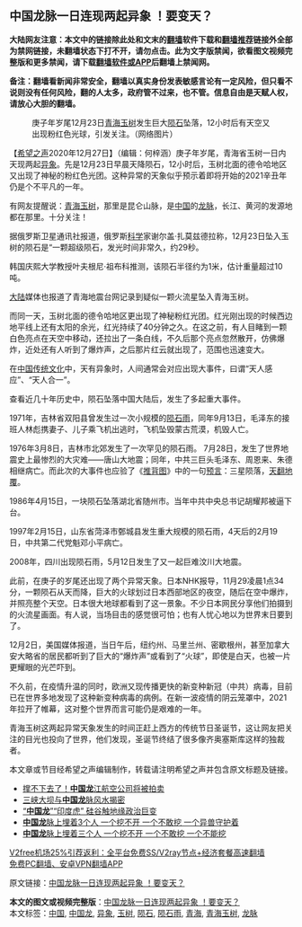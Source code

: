  <h2>中国龙脉一日连现两起异象 ！要变天？</h2> <p class="notice"><b>大陆网友注意：本文中的链接除此处和文末的<a href="https://github.com/bannedbook/fanqiang" >翻墙</a>软件下载和<a href="https://github.com/killgcd/justmysocks/blob/master/README.md">翻墙推荐</a>链接外全部为禁网链接，未翻墙状态下打不开，请勿点击。此为文字版禁闻，欲看图文视频完整版和更多禁闻，请下载<a href="https://github.com/bannedbook/fanqiang">翻墙软件或APP</a>后翻墙上禁闻网。</p><p>备注：翻墙看新闻非常安全，翻墙以真实身份发表敏感言论有一定风险，但只看不说则没有任何风险，翻的人太多，政府管不过来，也不管。信息自由是天赋人权，请放心大胆的翻墙。</b></p>  <div class="entry"> <figure><figcaption>庚子年岁尾12月23日<a href="https://www.bannedbook.org/bnews/tag/%e9%9d%92%e6%b5%b7/" class="st_tag internal_tag" rel="tag" title="标签 青海 下的日志">青海</a><a href="https://www.bannedbook.org/bnews/tag/%E7%8E%89%E6%A0%91/" class="st_tag internal_tag" rel="tag" title="标签 玉树 下的日志">玉树</a>发生巨大<a href="https://www.bannedbook.org/bnews/tag/%E9%99%A8%E7%9F%B3/" class="st_tag internal_tag" rel="tag" title="标签 陨石 下的日志">陨石</a>坠落，12小时后有天空又出现粉红色光球，引发关注。（网络图片）</figcaption></figure> <p>【<span class='wp_keywordlink_affiliate'><a href="https://www.soundofhope.org" title="希望之声" target="_blank">希望之声</a></span>2020年12月27日】（编辑：何梓涵）庚子年岁尾，青海省玉树一日内天现两起<a href="https://www.bannedbook.org/bnews/tag/%E5%BC%82%E8%B1%A1/" class="st_tag internal_tag" rel="tag" title="标签 异象 下的日志">异象</a>。先是12月23日早晨天降陨石，12小时后，玉树北面的德令哈地区又出现了神秘的粉红色光团。这种异常的天象似乎预示着即将开始的2021辛丑年仍是个不平凡的一年。</p> <p>有网友提醒说：<a href="https://www.bannedbook.org/bnews/tag/%e9%9d%92%e6%b5%b7%e7%8e%89%e6%a0%91/" class="st_tag internal_tag" rel="tag" title="标签 青海玉树 下的日志">青海玉树</a>，那里是昆仑山脉，是<span class='wp_keywordlink_affiliate'><a href="https://www.bannedbook.org/" title="中国" target="_blank">中国</a></span>的<a href="https://www.bannedbook.org/bnews/tag/%e9%be%99%e8%84%89/" class="st_tag internal_tag" rel="tag" title="标签 龙脉 下的日志">龙脉</a>，长江、黄河的发源地都在那里。十分关注！</p> <p>据俄罗斯卫星通讯社报道，俄罗斯<span class='wp_keywordlink'><a href="https://www.bannedbook.org/forum11/topic309.html" title="禁片：“科学”的棍子" target="_blank">科学</a></span>家谢尔盖‧扎莫兹德拉称，12月23日坠入玉树的陨石是“一颗超级陨石，发光时间非常久，约29秒。</p> <p>韩国庆熙大学教授叶夫根尼‧祖布科推测，该陨石半径约为1米，估计重量超过10吨。</p> <p><span class='wp_keywordlink_affiliate'><a href="https://www.bannedbook.org/" title="大陆" target="_blank">大陆</a></span>媒体也报道了青海地震台网记录到疑似一颗火流星坠入青海玉树。</p>  <p></p> <p>而同一天，玉树北面的德令哈地区更出现了神秘粉红光团。红光刚出现的时候西边地平线上还有太阳的余光，红光持续了40分钟之久。在这之前，有人目睹到一颗白色亮点在天空中移动，还拉出了一条白线，不久后那个亮点忽然散开，仿佛爆炸，近处还有人听到了爆炸声，之后那片红云就出现了，范围也迅速变大。</p> <p></p> <p>在<a href="https://www.bannedbook.org/bnews/tag/%E4%B8%AD%E5%9B%BD/" class="st_tag internal_tag" rel="tag" title="标签 中国 下的日志">中国</a><span class='wp_keywordlink_affiliate'><a href="https://www.bannedbook.org/bnews/tculture/" title="传统文化" target="_blank">传统文化</a></span>中，天有异象时，人间通常会对应出现大事件，曰谓“天人感应”、“天人合一”。</p> <p>查看近几十年历史中，陨石坠落中国大陆后，发生了多起重大事件。</p>  <p>1971年，吉林省双阳县曾发生过一次小规模的<a href="https://www.bannedbook.org/bnews/tag/%E9%99%A8%E7%9F%B3%E9%9B%A8/" class="st_tag internal_tag" rel="tag" title="标签 陨石雨 下的日志">陨石雨</a>，同年9月13日，毛泽东的接班人林彪携妻子、儿子乘飞机出逃时，飞机坠毁蒙古荒漠，机毁人亡。</p> <p>1976年3月8日，吉林市北郊发生了一次罕见的陨石雨。 7月28日，发生了世界地震史上最惨烈的大灾难——唐山大地震；同年，中共三巨头毛泽东、周恩来、朱德相继病亡。而此次的大事件也应验了《<span class='wp_keywordlink'><a href="https://www.bannedbook.org/forum5/topic98.html" title="推背图归序全解" target="_blank">推背图</a></span>》中的一句<span class='wp_keywordlink'><a href="https://www.bannedbook.org/forum5/" title="预言玄学禁书下载" rel="nofollow">预言</a></span>：三星陨落，<span class='wp_keywordlink'><a href="https://www.bannedbook.org/forum2/topic1242.html" title="天翻地覆慨而慷：记南开大学无产阶级文化大革命" target="_blank">天翻地覆</a></span>。</p> <p>1986年4月15日，一块陨石坠落湖北省随州市。当年中共中央总书记胡耀邦被逼下台。</p> <p>1997年2月15日，山东省菏泽市鄄城县发生重大规模的陨石雨，4天后的2月19日，中共第二代党魁邓小平病亡。</p> <p>2008年，四川出​​现陨石雨，5月12日发生了又一起巨难汶川大地震。</p>  <p>此前，在庚子的岁尾还出现了两个异常天象。日本NHK报导，11月29凌晨1点34分，一颗陨石从天而降，巨大的火球划过日本西部地区的夜空，随后在空中爆炸，并照亮整个天空。日本很大地球都看到了这一景象。不少日本网民分享他们拍摄到的火流星画面。有人说，当场目击的感觉很可怕；也有人忧心地以为世界末日要到了。</p> <p>12月2日，美国媒体报道，当日午后，纽约州、马里兰州、密歇根州，甚至加拿大安大略省的居民都听到了巨大的“爆炸声”或看到了“火球”，即使是白天，也被一片更耀眼的光芒吓到。</p> <p>不久前，在疫情升温的同时，欧洲又现传播更快的新变种新冠（中共）病毒，目前已在世界多地发现了这种新变种病毒的病例。在新一波疫情的阴云笼罩中，2021年拉开了帷幕，这对整个世界而言可能仍是艰难的一年。</p> <p></p> <p>青海玉树这两起异常天象发生的时间正赶上西方的传统节日圣诞节，这让网友把关注的目光也投向了世界，他们发现，圣诞节终结了很多像齐奥塞斯库这样的独裁者。</p>  <p></p> <p>本文章或节目经希望之声编辑制作，转载请注明希望之声并包含原文标题及链接。</p> <ul class='op-related-articles' title='相关阅读'> <li><a href='https://www.bannedbook.org/bnews/baitai/20200831/1388558.html' target='_blank'>撑不下去了！<b>中国龙</b>江航空公司将被拍卖</a></li> <li><a href='https://www.bannedbook.org/bnews/comments/20200724/1371968.html' target='_blank'>三峡大坝与<b>中国龙</b>脉风水揭密</a></li> <li><a href='https://www.bannedbook.org/bnews/worldnews/usa/20200728/1367211.html' target='_blank'>“<b>中国龙</b>”“印度虎” 硅谷触地缘政治巨变</a></li> <li><a href='https://www.bannedbook.org/bnews/funmedia/20191117/1225203.html' target='_blank'><b>中国龙</b>脉上埋着3个人 一个挖不开 一个不敢挖 一个异兽守护着</a></li> <li><a href='https://www.bannedbook.org/bnews/funmedia/20190913/1190353.html' target='_blank'><b>中国龙</b>脉上埋着三个人 一个挖不开 一个不敢挖 一个不能挖</a></li> </ul> <p class="texttj"> <a href="https://www.bannedbook.org/forum23/topic22702.html" target="_blank">V2free机场25%引荐返利：全平台免费SS/V2ray节点+经济套餐高速翻墙</a><br/> <a href="https://github.com/bannedbook/fanqiang/wiki/%E7%A6%81%E9%97%BB%E7%BD%91%E5%AE%89%E5%8D%93%E7%BF%BB%E5%A2%99%E6%96%B0%E9%97%BBAPP" target="_blank">免费PC翻墙、安卓VPN翻墙APP</a></p><p>原文链接：<a class="src_link"  href="https://www.soundofhope.org/post/457744" target="_blank">中国龙脉一日连现两起异象 ！要变天？</a></p><a name='sharetosocial'></a>       <div><b>本文的图文或视频完整版</b>：<a href='https://www.bannedbook.org/bnews/comments/20201228/1456255.html'>中国龙脉一日连现两起异象 ！要变天？</a></div>  </div><!--END ENTRY--> <div class="postfooter"> <div>本文标签：<a href="https://www.bannedbook.org/bnews/tag/%E4%B8%AD%E5%9B%BD/" rel="tag">中国</a>, <a href="https://www.bannedbook.org/bnews/tag/%E4%B8%AD%E5%9B%BD%E9%BE%99/" rel="tag">中国龙</a>, <a href="https://www.bannedbook.org/bnews/tag/%E5%BC%82%E8%B1%A1/" rel="tag">异象</a>, <a href="https://www.bannedbook.org/bnews/tag/%E7%8E%89%E6%A0%91/" rel="tag">玉树</a>, <a href="https://www.bannedbook.org/bnews/tag/%E9%99%A8%E7%9F%B3/" rel="tag">陨石</a>, <a href="https://www.bannedbook.org/bnews/tag/%E9%99%A8%E7%9F%B3%E9%9B%A8/" rel="tag">陨石雨</a>, <a href="https://www.bannedbook.org/bnews/tag/%e9%9d%92%e6%b5%b7/" rel="tag">青海</a>, <a href="https://www.bannedbook.org/bnews/tag/%e9%9d%92%e6%b5%b7%e7%8e%89%e6%a0%91/" rel="tag">青海玉树</a>, <a href="https://www.bannedbook.org/bnews/tag/%e9%be%99%e8%84%89/" rel="tag">龙脉</a></div>  </div><!--END POSTFOOTER--> 